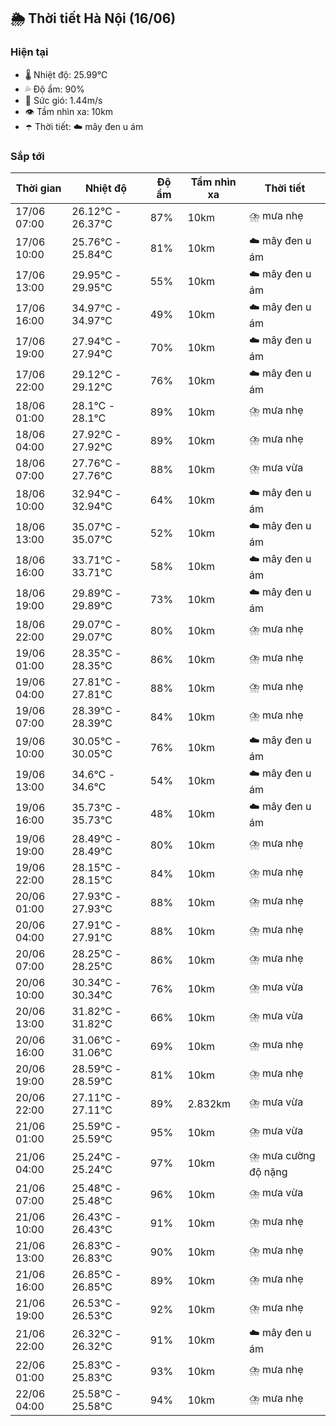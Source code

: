 ## 🌦️ Thời tiết Hà Nội (16/06)

### Hiện tại

- 🌡️ Nhiệt độ: 25.99℃
- 💦 Độ ẩm: 90%
- 💨 Sức gió: 1.44m/s
- 👁️ Tầm nhìn xa: 10km
- ☂️ Thời tiết: ☁️ mây đen u ám

### Sắp tới

| Thời gian | Nhiệt độ | Độ ẩm | Tầm nhìn xa | Thời tiết |
| --- | --- | --- | --- | --- |
| 17/06 07:00 | 26.12℃ - 26.37℃ | 87% | 10km | ⛈️ mưa nhẹ |
| 17/06 10:00 | 25.76℃ - 25.84℃ | 81% | 10km | ☁️ mây đen u ám |
| 17/06 13:00 | 29.95℃ - 29.95℃ | 55% | 10km | ☁️ mây đen u ám |
| 17/06 16:00 | 34.97℃ - 34.97℃ | 49% | 10km | ☁️ mây đen u ám |
| 17/06 19:00 | 27.94℃ - 27.94℃ | 70% | 10km | ☁️ mây đen u ám |
| 17/06 22:00 | 29.12℃ - 29.12℃ | 76% | 10km | ☁️ mây đen u ám |
| 18/06 01:00 | 28.1℃ - 28.1℃ | 89% | 10km | ⛈️ mưa nhẹ |
| 18/06 04:00 | 27.92℃ - 27.92℃ | 89% | 10km | ⛈️ mưa nhẹ |
| 18/06 07:00 | 27.76℃ - 27.76℃ | 88% | 10km | ⛈️ mưa vừa |
| 18/06 10:00 | 32.94℃ - 32.94℃ | 64% | 10km | ☁️ mây đen u ám |
| 18/06 13:00 | 35.07℃ - 35.07℃ | 52% | 10km | ☁️ mây đen u ám |
| 18/06 16:00 | 33.71℃ - 33.71℃ | 58% | 10km | ☁️ mây đen u ám |
| 18/06 19:00 | 29.89℃ - 29.89℃ | 73% | 10km | ☁️ mây đen u ám |
| 18/06 22:00 | 29.07℃ - 29.07℃ | 80% | 10km | ⛈️ mưa nhẹ |
| 19/06 01:00 | 28.35℃ - 28.35℃ | 86% | 10km | ⛈️ mưa nhẹ |
| 19/06 04:00 | 27.81℃ - 27.81℃ | 88% | 10km | ⛈️ mưa nhẹ |
| 19/06 07:00 | 28.39℃ - 28.39℃ | 84% | 10km | ⛈️ mưa nhẹ |
| 19/06 10:00 | 30.05℃ - 30.05℃ | 76% | 10km | ☁️ mây đen u ám |
| 19/06 13:00 | 34.6℃ - 34.6℃ | 54% | 10km | ☁️ mây đen u ám |
| 19/06 16:00 | 35.73℃ - 35.73℃ | 48% | 10km | ☁️ mây đen u ám |
| 19/06 19:00 | 28.49℃ - 28.49℃ | 80% | 10km | ⛈️ mưa nhẹ |
| 19/06 22:00 | 28.15℃ - 28.15℃ | 84% | 10km | ⛈️ mưa nhẹ |
| 20/06 01:00 | 27.93℃ - 27.93℃ | 88% | 10km | ⛈️ mưa nhẹ |
| 20/06 04:00 | 27.91℃ - 27.91℃ | 88% | 10km | ⛈️ mưa nhẹ |
| 20/06 07:00 | 28.25℃ - 28.25℃ | 86% | 10km | ⛈️ mưa nhẹ |
| 20/06 10:00 | 30.34℃ - 30.34℃ | 76% | 10km | ⛈️ mưa vừa |
| 20/06 13:00 | 31.82℃ - 31.82℃ | 66% | 10km | ⛈️ mưa vừa |
| 20/06 16:00 | 31.06℃ - 31.06℃ | 69% | 10km | ⛈️ mưa nhẹ |
| 20/06 19:00 | 28.59℃ - 28.59℃ | 81% | 10km | ⛈️ mưa nhẹ |
| 20/06 22:00 | 27.11℃ - 27.11℃ | 89% | 2.832km | ⛈️ mưa vừa |
| 21/06 01:00 | 25.59℃ - 25.59℃ | 95% | 10km | ⛈️ mưa vừa |
| 21/06 04:00 | 25.24℃ - 25.24℃ | 97% | 10km | ⛈️ mưa cường độ nặng |
| 21/06 07:00 | 25.48℃ - 25.48℃ | 96% | 10km | ⛈️ mưa vừa |
| 21/06 10:00 | 26.43℃ - 26.43℃ | 91% | 10km | ⛈️ mưa nhẹ |
| 21/06 13:00 | 26.83℃ - 26.83℃ | 90% | 10km | ⛈️ mưa nhẹ |
| 21/06 16:00 | 26.85℃ - 26.85℃ | 89% | 10km | ⛈️ mưa nhẹ |
| 21/06 19:00 | 26.53℃ - 26.53℃ | 92% | 10km | ⛈️ mưa nhẹ |
| 21/06 22:00 | 26.32℃ - 26.32℃ | 91% | 10km | ☁️ mây đen u ám |
| 22/06 01:00 | 25.83℃ - 25.83℃ | 93% | 10km | ⛈️ mưa nhẹ |
| 22/06 04:00 | 25.58℃ - 25.58℃ | 94% | 10km | ⛈️ mưa nhẹ |
